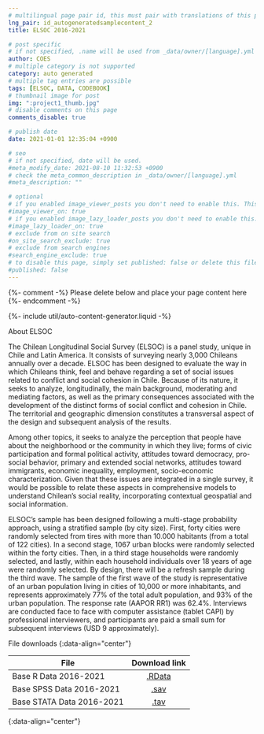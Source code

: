 ```yaml
---
# multilingual page pair id, this must pair with translations of this page. (This name must be unique)
lng_pair: id_autogeneratedsamplecontent_2
title: ELSOC 2016-2021

# post specific
# if not specified, .name will be used from _data/owner/[language].yml
author: COES
# multiple category is not supported
category: auto generated
# multiple tag entries are possible
tags: [ELSOC, DATA, CODEBOOK]
# thumbnail image for post
img: ":project1_thumb.jpg"
# disable comments on this page
comments_disable: true

# publish date
date: 2021-01-01 12:35:04 +0900

# seo
# if not specified, date will be used.
#meta_modify_date: 2021-08-10 11:32:53 +0900
# check the meta_common_description in _data/owner/[language].yml
#meta_description: ""

# optional
# if you enabled image_viewer_posts you don't need to enable this. This is only if image_viewer_posts = false
#image_viewer_on: true
# if you enabled image_lazy_loader_posts you don't need to enable this. This is only if image_lazy_loader_posts = false
#image_lazy_loader_on: true
# exclude from on site search
#on_site_search_exclude: true
# exclude from search engines
#search_engine_exclude: true
# to disable this page, simply set published: false or delete this file
#published: false
---
```


{%- comment -%} Please delete below and place your page content here {%- endcomment -%}

{%- include util/auto-content-generator.liquid -%}

<!-- outline-start -->

About ELSOC

The Chilean Longitudinal Social Survey (ELSOC) is a panel study, unique in Chile and Latin America. It consists of surveying nearly 3,000 Chileans annually over a decade. ELSOC has been designed to evaluate the way in which Chileans think, feel and behave regarding a set of social issues related to conflict and social cohesion in Chile. Because of its nature, it seeks to analyze, longitudinally, the main background, moderating and mediating factors, as well as the primary consequences associated with the development of the distinct forms of social conflict and cohesion in Chile. The territorial and geographic dimension constitutes a transversal aspect of the design and subsequent analysis of the results.

Among other topics, it seeks to analyze the perception that people have about the neighborhood or the community in which they live; forms of civic participation and formal political activity, attitudes toward democracy, pro-social behavior, primary and extended social networks, attitudes toward immigrants, economic inequality, employment, socio-economic characterization. Given that these issues are integrated in a single survey, it would be possible to relate these aspects in comprehensive models to understand Chilean’s social reality, incorporating contextual geospatial and social information.

ELSOC’s sample has been designed following a multi-stage probability approach, using a stratified sample (by city size). First, forty cities were randomly selected from tires with more than 10.000 habitants (from a total of 122 cities). In a second stage, 1067 urban blocks were randomly selected within the forty cities. Then, in a third stage households were randomly selected, and lastly, within each household individuals over 18 years of age were randomly selected. By design, there will be a refresh sample during the third wave. The sample of the first wave of the study is representative of an urban population living in cities of 10,000 or more inhabitants, and represents approximately 77% of the total adult population, and 93% of the urban population. The response rate (AAPOR RR1) was 62.4%. Interviews are conducted face to face with computer assistance (tablet CAPI) by professional interviewers, and participants are paid a small sum for subsequent interviews (USD 9 approximately).
 

File downloads
{:data-align="center"}
        

|File                 |   Download link                           |
| ------------------- | :---------------------------------------: |
| Base R Data 2016-2021    |[.RData](https://dataverse.harvard.edu/file.xhtml?fileId=6160173&version=1.0)           |
| Base SPSS Data 2016-2021 |[.sav](https://dataverse.harvard.edu/file.xhtml?fileId=6160171&version=1.0)             |
| Base STATA Data 2016-2021|[.tav](https://dataverse.harvard.edu/file.xhtml?fileId=6160176&version=1.0)             |
{:data-align="center"}


<!-- outline-end -->
